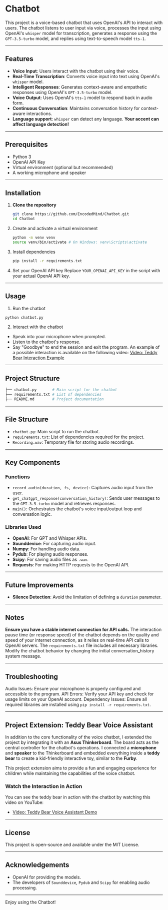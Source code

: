 # Chatbot
This project is a voice-based chatbot that uses OpenAI's API to interact with users. The chatbot listens to user input via voice, processes the input using OpenAI's `whisper` model for transcription, generates a response using the `GPT-3.5-turbo` model, and replies using text-to-speech model `tts-1`.

---

## Features
- **Voice Input**: Users interact with the chatbot using their voice.
- **Real-Time Transcription**: Converts voice input into text using OpenAI's `whisper` model.
- **Intelligent Responses**: Generates context-aware and empathetic responses using OpenAI's `GPT-3.5-turbo` model.
- **Voice Output**: Uses OpenAI's `tts-1` model to respond back in audio form.
- **Continuous Conversation**: Maintains conversation history for context-aware interactions.
- **Language support**: `whisper` can detect any language. **Your accent can affect language detection!**

---

## Prerequisites
- Python 3
- OpenAI API Key
- Virtual environment (optional but recommended)
- A working microphone and speaker
  
---

## Installation

1. **Clone the repository**
   ```bash
   git clone https://github.com/EncodedMind/Chatbot.git
   cd Chatbot
   ```
2. Create and activate a virtual environment
   ```bash
   python -m venv venv
   source venv/bin/activate # On Windows: venv\Scripts\activate
   ```
3. Install dependencies
   ```bash
   pip install -r requirements.txt
   ```
4. Set your OpenAI API key
   Replace `YOUR_OPENAI_API_KEY` in the script with your actual OpenAI API key.

---

## Usage
1. Run the chatbot
```bash
python chatbot.py
```
2. Interact with the chatbot
- Speak into your microphone when prompted.
- Listen to the chatbot's response.
- Say "Goodbye" to end the session and exit the program.
An example of a possible interaction is available on the following video:
[Video: Teddy Bear Interaction Example](https://www.youtube.com/link-to-video-2)
---

## Project Structure
```bash
├── chatbot.py       # Main script for the chatbot
├── requirements.txt # List of dependencies
├── README.md        # Project documentation
```

---

## File Structure

- `chatbot.py`: Main script to run the chatbot.
- `requirements.txt`: List of dependencies required for the project.
- `Recording.wav`: Temporary file for storing audio recordings.

---

## Key Components
### Functions
- `record_audio(duration, fs, device)`: Captures audio input from the user.
- `get_chatgpt_response(conversation_history)`: Sends user messages to the `GPT-3.5-turbo` model and retrieves responses.
- `main()`: Orchestrates the chatbot's voice input/output loop and conversation logic.

### Libraries Used
- **OpenAI**: For GPT and Whisper APIs.
- **Sounddevice**: For capturing audio input.
- **Numpy**: For handling audio data.
- **Pydub**: For playing audio responses.
- **Scipy**: For saving audio files as `.wav`.
- **Requests**: For making HTTP requests to the OpenAI API.

---

## Future Improvements
- **Silence Detection**: Avoid the limitation of defining a `duration` parameter.

---

## Notes
**Ensure you have a stable internet connection for API calls.** The interaction pause time (or response speed) of the chatbot depends on the quality and speed of your internet connection, as it relies on real-time API calls to OpenAI servers.
The `requirements.txt` file includes all necessary libraries.
Modify the chatbot behavior by changing the initial conversation_history system message.

---

## Troubleshooting
Audio Issues: Ensure your microphone is properly configured and accessible to the program.
API Errors: Verify your API key and check for usage limits on your OpenAI account.
Dependency Issues: Ensure all required libraries are installed using `pip install -r requirements.txt`.

---

## Project Extension: Teddy Bear Voice Assistant

In addition to the core functionality of the voice chatbot, I extended the project by integrating it with an **Asus Thinkerboard**. The board acts as the central controller for the chatbot's operations. I connected a **microphone** and **speaker** to the Thinkerboard and embedded everything inside a **teddy bear** to create a kid-friendly interactive toy, similar to the **Furby**.

This project extension aims to provide a fun and engaging experience for children while maintaining the capabilities of the voice chatbot.

### Watch the Interaction in Action
You can see the teddy bear in action with the chatbot by watching this video on YouTube:

- [Video: Teddy Bear Voice Assistant Demo](https://www.youtube.com/link-to-video-1)

---

## License
This project is open-source and available under the MIT License.

---

## Acknowledgements
- OpenAI for providing the models.
- The developers of `Sounddevice`, `Pydub` and `Scipy` for enabling audio processing.

---

Enjoy using the Chatbot!
